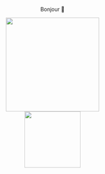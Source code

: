 <p align="center"> Bonjour 👋 </p>
<div id="header" align="center">
  <img src="https://media.giphy.com/media/paTz7UZbPfTZFRYnnB/giphy.gif" width="250"/>
</div>
<div id="body" align="center">
  <img src="[https://img.shields.io/badge/LinkedIn-blue](https://img.shields.io/badge/LinkedIn-blue?logo=linkedin&logoColor=white
)" width="150"/>
</div>

